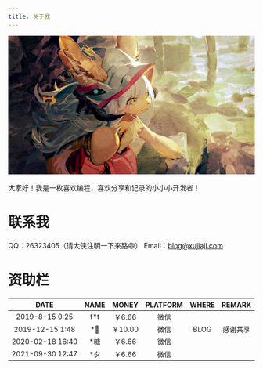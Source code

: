 ```yaml
---
title: 关于我
---
```

![about](blog/about.jpg)

大家好！我是一枚喜欢编程，喜欢分享和记录的小小小开发者！

# 联系我

QQ：26323405（请大侠注明一下来路😄）
Email：blog@xujiaji.com

# 资助栏

|DATE|NAME|MONEY|PLATFORM|WHERE|REMARK|
|:-:|:-:|:-:|:-:|:-:|:-:|
|2019-8-15 0:25|f*t|￥6.66|微信|&nbsp;|&nbsp;|
|2019-12-15 1:48|*🐒|￥10.00|微信|BLOG|感谢共享|
|2020-02-18 16:40|*糖|￥6.66|微信|&nbsp;|&nbsp;|
|2021-09-30 12:47|*夕|￥6.66|微信|&nbsp;|&nbsp;|